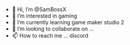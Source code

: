 - 👋 Hi, I’m @SamBossX
- 👀 I’m interested in gaming
- 🌱 I’m currently learning game maker studio 2
- 💞️ I’m looking to collaborate on ...
- 📫 How to reach me ... discord
